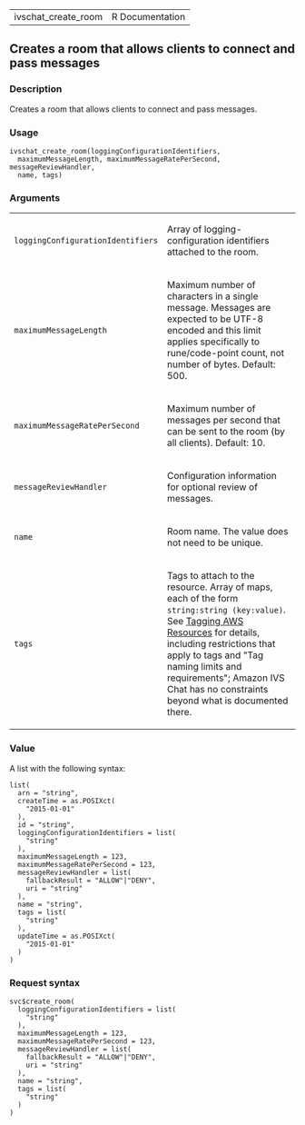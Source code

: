 <table style="width: 100%;">
<tbody>
<tr class="odd">
<td>ivschat_create_room</td>
<td style="text-align: right;">R Documentation</td>
</tr>
</tbody>
</table>

## Creates a room that allows clients to connect and pass messages

### Description

Creates a room that allows clients to connect and pass messages.

### Usage

    ivschat_create_room(loggingConfigurationIdentifiers,
      maximumMessageLength, maximumMessageRatePerSecond, messageReviewHandler,
      name, tags)

### Arguments

<table>
<colgroup>
<col style="width: 35%" />
<col style="width: 65%" />
</colgroup>
<tbody>
<tr class="odd">
<td><code
id="ivschat_create_room_:_loggingConfigurationIdentifiers">loggingConfigurationIdentifiers</code></td>
<td><p>Array of logging-configuration identifiers attached to the
room.</p></td>
</tr>
<tr class="even">
<td><code
id="ivschat_create_room_:_maximumMessageLength">maximumMessageLength</code></td>
<td><p>Maximum number of characters in a single message. Messages are
expected to be UTF-8 encoded and this limit applies specifically to
rune/code-point count, not number of bytes. Default: 500.</p></td>
</tr>
<tr class="odd">
<td><code
id="ivschat_create_room_:_maximumMessageRatePerSecond">maximumMessageRatePerSecond</code></td>
<td><p>Maximum number of messages per second that can be sent to the
room (by all clients). Default: 10.</p></td>
</tr>
<tr class="even">
<td><code
id="ivschat_create_room_:_messageReviewHandler">messageReviewHandler</code></td>
<td><p>Configuration information for optional review of
messages.</p></td>
</tr>
<tr class="odd">
<td><code id="ivschat_create_room_:_name">name</code></td>
<td><p>Room name. The value does not need to be unique.</p></td>
</tr>
<tr class="even">
<td><code id="ivschat_create_room_:_tags">tags</code></td>
<td><p>Tags to attach to the resource. Array of maps, each of the form
<code>string:string (key:value)</code>. See <a
href="https://docs.aws.amazon.com/tag-editor/latest/userguide/tagging.html">Tagging
AWS Resources</a> for details, including restrictions that apply to tags
and "Tag naming limits and requirements"; Amazon IVS Chat has no
constraints beyond what is documented there.</p></td>
</tr>
</tbody>
</table>

### Value

A list with the following syntax:

    list(
      arn = "string",
      createTime = as.POSIXct(
        "2015-01-01"
      ),
      id = "string",
      loggingConfigurationIdentifiers = list(
        "string"
      ),
      maximumMessageLength = 123,
      maximumMessageRatePerSecond = 123,
      messageReviewHandler = list(
        fallbackResult = "ALLOW"|"DENY",
        uri = "string"
      ),
      name = "string",
      tags = list(
        "string"
      ),
      updateTime = as.POSIXct(
        "2015-01-01"
      )
    )

### Request syntax

    svc$create_room(
      loggingConfigurationIdentifiers = list(
        "string"
      ),
      maximumMessageLength = 123,
      maximumMessageRatePerSecond = 123,
      messageReviewHandler = list(
        fallbackResult = "ALLOW"|"DENY",
        uri = "string"
      ),
      name = "string",
      tags = list(
        "string"
      )
    )
